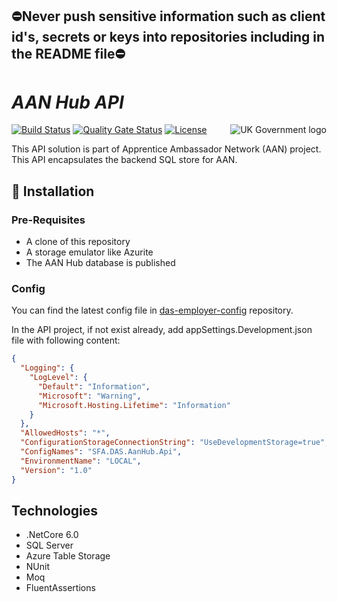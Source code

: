 ## ⛔Never push sensitive information such as client id's, secrets or keys into repositories including in the README file⛔

# _AAN Hub API_

<img src="https://avatars.githubusercontent.com/u/9841374?s=200&v=4" align="right" alt="UK Government logo">

[![Build Status](https://sfa-gov-uk.visualstudio.com/Digital%20Apprenticeship%20Service/_apis/build/status%2Fdas-aan-hub-api?repoName=SkillsFundingAgency%2Fdas-aan-hub-api&branchName=refs%2Fpull%2F169%2Fmerge)](https://sfa-gov-uk.visualstudio.com/Digital%20Apprenticeship%20Service/_build/latest?definitionId=2974&repoName=SkillsFundingAgency%2Fdas-aan-hub-api&branchName=refs%2Fpull%2F169%2Fmerge)
[![Quality Gate Status](https://sonarcloud.io/api/project_badges/measure?project=SkillsFundingAgency_das-aan-hub-api&metric=alert_status)](https://sonarcloud.io/summary/new_code?id=SkillsFundingAgency_das-aan-hub-api)
[![License](https://img.shields.io/badge/license-MIT-lightgrey.svg?longCache=true&style=flat-square)](https://en.wikipedia.org/wiki/MIT_License)

This API solution is part of Apprentice Ambassador Network (AAN) project. This API encapsulates the backend SQL store for AAN. 

## 🚀 Installation

### Pre-Requisites
* A clone of this repository
* A storage emulator like Azurite
* The AAN Hub database is published
  
### Config

You can find the latest config file in [das-employer-config](https://github.com/SkillsFundingAgency/das-employer-config/blob/master/das-aan-hub-api/SFA.DAS.AanHub.Api.json) repository.

In the API project, if not exist already, add appSettings.Development.json file with following content:
```json
{
  "Logging": {
    "LogLevel": {
      "Default": "Information",
      "Microsoft": "Warning",
      "Microsoft.Hosting.Lifetime": "Information"
    }
  },
  "AllowedHosts": "*",
  "ConfigurationStorageConnectionString": "UseDevelopmentStorage=true",
  "ConfigNames": "SFA.DAS.AanHub.Api",
  "EnvironmentName": "LOCAL",
  "Version": "1.0"
} 
```

## Technologies
* .NetCore 6.0
* SQL Server
* Azure Table Storage
* NUnit
* Moq
* FluentAssertions

